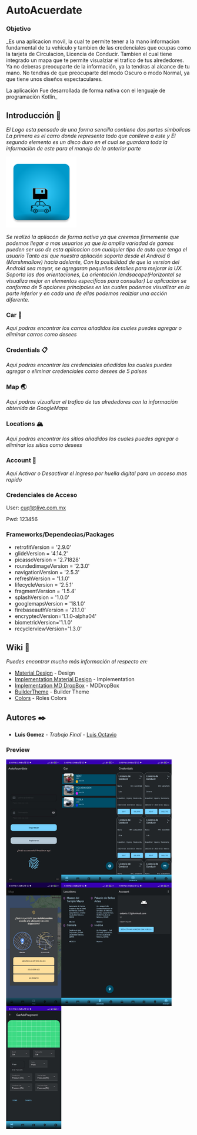 # AutoAcuerdate
### Objetivo
_Es una aplicacion movil, la cual te permite tener a la mano informacion fundamental de tu vehiculo y tambien de las credenciales que ocupas
como la tarjeta de Circulacion, Licencia de Conducir. Tambien el cual tiene integrado un mapa que te permite visualziar el trafico de tus alrededores.
Ya no deberas preocuparte de la información, ya la tendras al alcance de tu mano.
No tendras de que preocuparte del modo Oscuro o modo Normal, ya que tiene unos diseños espectaculares.

La aplicaciòn Fue desarrollada de forma nativa con el lenguaje de programaciòn Kotlin_

## Introducción 🚀
_El Logo esta pensado de una forma sencilla contiene dos partes simbolicas
La primera es el carro donde representa todo que conlleve a este
y El segundo elemento es un disco duro en el cual se guardara toda la informaciòn de este para el manejo de la anterior parte_

![Image text](https://raw.githubusercontent.com/octavius21/AutoAcuerdate/master/app/src/debug/res/mipmap-xxxhdpi/ic_new_logo_app.png)

_Se realizó la apliacón de forma nativa ya que creemos firmemente que podemos llegar a mas usuarios ya que la amplia variadad de gamas pueden ser uso de esta aplicacion 
con cualquier tipo de auto que tenga el usuario
Tanto asi que nuestra apliación soporta desde el Android 6 (Marshmallow) hacia adelante, Con la posibilidad de que la version del Android sea mayor,
se agregaran pequeños detalles para mejorar la UX.
Soporta las dos orientaciones, La orientación landsacape(Horizontal se visualiza mejor en elementos especificos para consultar)_
_La aplicacion se conforma de 5 opciones principales en las cuales podemos visualizar en la parte inferior y en cada una de ellas podemos realziar una acción diferente._

### Car :red_car:

_Aqui podras encontrar los carros añadidos los cuales puedes agregar o eliminar carros como desees_
### Credentials 📋

_Aqui podras encontrar las credenciales añadidas los cuales puedes agregar o eliminar credenciales como desees de 5 paises_
### Map 🌏 

_Aqui podras vizualizar el trafico de tus alrededores con la informaciòn obtenida de GoogleMaps_
### Locations :mountain_snow:

_Aqui podras encontrar los sitios añadidos los cuales puedes agregar o eliminar los sitios como desees_
### Account :frowning_person:

_Aqui Activar o Desactivar el Ingreso por huella digital para un acceso mas rapido_

### Credenciales de Acceso
User: cuq1@live.com.mx

Pwd: 123456

### Frameworks/Dependecias/Packages

- retrofitVersion = '2.9.0'
- glideVersion = '4.14.2'
- picassoVersion  = '2.71828'
- roundedimageVersion  = '2.3.0'
- navigationVersion = '2.5.3'
- refreshVersion = '1.1.0'
- lifecycleVersion = '2.5.1'
- fragmentVersion = '1.5.4'
- splashVersion = '1.0.0'
- googlemapsVersion = '18.1.0'
- firebaseauthVersion = '21.1.0'
- encryptedVersion='1.1.0-alpha04'
- biometricVersion='1.1.0'
- recyclerviewVersion='1.3.0'



## Wiki 📖

_Puedes encontrar mucho más información al respecto en:_
* [Material Design]( https://m3.material.io/components/) - Design
* [Implementation Material Design]( https://github.com/material-components/material-components-android/blob/master/docs/components/) - Implementation
* [Implementation MD DropBox](https://www.google.com/search?q=Implementing+an+exposed+dropdown+menu&sourceid=chrome&ie=UTF-8#fpstate=ive&vld=cid:8a09afc8,vid:isZ1vrOuG2o) - MDDropBox
* [BuilderTheme](https://m3.material.io/theme-builder#/custom) - Builder Theme
* [Colors](https://m3.material.io/styles/color/the-color-system/color-roles) - Roles Colors 



## Autores ✒️

* **Luis Gomez** - *Trabajo Final* - [ Luis Octavio](https://github.com/octavius21)


### Preview 

<img src="/1.jpg" align="left" width="150">
<img src="/2.jpg" align="left" width="150">
<img src="/3.jpg" align="left" width="150">
<img src="/4.jpg" align="left" width="150">
<img src="/5.jpg" align="left" width="150">
<img src="/6.jpg" align="left" width="150">
<img src="/7.jpg" align="left" width="150">


<!--
### Big Preview

![Image text](https://raw.githubusercontent.com/octavius21/AutoAcuerdate/master/1.jpg)
![Image text](https://raw.githubusercontent.com/octavius21/AutoAcuerdate/master/2.jpg)
![Image text](https://raw.githubusercontent.com/octavius21/AutoAcuerdate/master/3.jpg)
![Image text](https://raw.githubusercontent.com/octavius21/AutoAcuerdate/master/4.jpg)
![Image text](https://raw.githubusercontent.com/octavius21/AutoAcuerdate/master/5.jpg)
![Image text](https://raw.githubusercontent.com/octavius21/AutoAcuerdate/master/6.jpg)
![Image text](https://raw.githubusercontent.com/octavius21/AutoAcuerdate/master/7.jpg)-->

